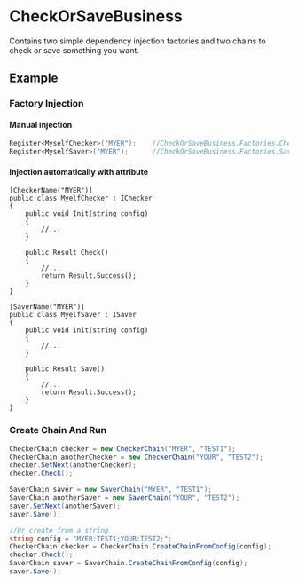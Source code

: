 ﻿# CheckOrSaveBusiness
Contains two simple dependency injection factories and two chains to check or save something you want.

## Example

### Factory Injection

#### Manual injection
```csharp
Register<MyselfChecker>("MYER");	//CheckOrSaveBusiness.Factories.CheckerFactory.Register()
Register<MyselfSaver>("MYER");		//CheckOrSaveBusiness.Factories.SaverFactory.Register()
```

#### Injection automatically with attribute
```cahsrp
[CheckerName("MYER")]
public class MyelfChecker : IChecker
{
	public void Init(string config)
	{
		//...
	}

	public Result Check()
	{
		//...
		return Result.Success();
	}
}

[SaverName("MYER")]
public class MyelfSaver : ISaver
{
	public void Init(string config)
	{
		//...
	}

	public Result Save()
	{
		//...
		return Result.Success();
	}
}
```

### Create Chain And Run
```csharp
CheckerChain checker = new CheckerChain("MYER", "TEST1");
CheckerChain anotherChecker = new CheckerChain("YOUR", "TEST2");
checker.SetNext(anotherChecker);
checker.Check();

SaverChain saver = new SaverChain("MYER", "TEST1");
SaverChain anotherSaver = new SaverChain("YOUR", "TEST2");
saver.SetNext(anotherSaver);
saver.Save();

//Or create from a string
string config = "MYER:TEST1;YOUR:TEST2;";
CheckerChain checker = CheckerChain.CreateChainFromConfig(config);
checker.Check();
SaverChain saver = SaverChain.CreateChainFromConfig(config);
saver.Save();
```